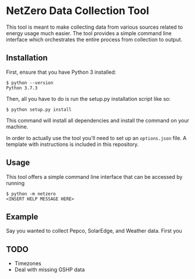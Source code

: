 # NetZero Data Collection Tool

This tool is meant to make collecting data from various sources related to 
energy usage much easier. The tool provides a simple command line interface
which orchestrates the entire process from collection to output.

## Installation

First, ensure that you have Python 3 installed:

```console
$ python --version
Python 3.7.3
```

Then, all you have to do is run the setup.py installation script like so:

```console
$ python setup.py install
```

This command will install all dependencies and install the command on your
machine.

In order to actually use the tool you'll need to set up an `options.json` file.
A template with instructions is included in this repository.

## Usage

This tool offers a simple command line interface that can be accessed by running

```console
$ python -m netzero
<INSERT HELP MESSAGE HERE>
```

## Example

Say you wanted to collect Pepco, SolarEdge, and Weather data. First you

## TODO

* Timezones
* Deal with missing GSHP data